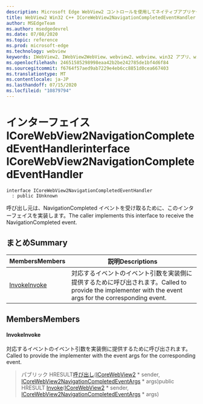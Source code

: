 ```yaml
---
description: Microsoft Edge WebView2 コントロールを使用してネイティブアプリケーションに web 技術 (HTML、CSS、JavaScript) を埋め込む
title: WebView2 Win32 C++ ICoreWebView2NavigationCompletedEventHandler
author: MSEdgeTeam
ms.author: msedgedevrel
ms.date: 07/08/2020
ms.topic: reference
ms.prod: microsoft-edge
ms.technology: webview
keywords: IWebView2、IWebView2WebView、webview2、webview、win32 アプリ、win32、edge、ICoreWebView2、ICoreWebView2Controller、browser control、edge html、ICoreWebView2NavigationCompletedEventHandler
ms.openlocfilehash: 24651585298998eaa42b2be242785de1bf4d6f84
ms.sourcegitcommit: f6764f57aed9ab7229e4eb6cc8851d0cea667403
ms.translationtype: MT
ms.contentlocale: ja-JP
ms.lasthandoff: 07/15/2020
ms.locfileid: "10879794"
---
```

# <span data-ttu-id="24930-104">インターフェイス ICoreWebView2NavigationCompletedEventHandler</span><span class="sxs-lookup"><span data-stu-id="24930-104">interface ICoreWebView2NavigationCompletedEventHandler</span></span> 

```
interface ICoreWebView2NavigationCompletedEventHandler
  : public IUnknown
```

<span data-ttu-id="24930-105">呼び出し元は、NavigationCompleted イベントを受け取るために、このインターフェイスを実装します。</span><span class="sxs-lookup"><span data-stu-id="24930-105">The caller implements this interface to receive the NavigationCompleted event.</span></span>

## <span data-ttu-id="24930-106">まとめ</span><span class="sxs-lookup"><span data-stu-id="24930-106">Summary</span></span>

 <span data-ttu-id="24930-107">Members</span><span class="sxs-lookup"><span data-stu-id="24930-107">Members</span></span>                        | <span data-ttu-id="24930-108">説明</span><span class="sxs-lookup"><span data-stu-id="24930-108">Descriptions</span></span>
--------------------------------|---------------------------------------------
[<span data-ttu-id="24930-109">Invoke</span><span class="sxs-lookup"><span data-stu-id="24930-109">Invoke</span></span>](#invoke) | <span data-ttu-id="24930-110">対応するイベントのイベント引数を実装側に提供するために呼び出されます。</span><span class="sxs-lookup"><span data-stu-id="24930-110">Called to provide the implementer with the event args for the corresponding event.</span></span>

## <span data-ttu-id="24930-111">Members</span><span class="sxs-lookup"><span data-stu-id="24930-111">Members</span></span>

#### <span data-ttu-id="24930-112">Invoke</span><span class="sxs-lookup"><span data-stu-id="24930-112">Invoke</span></span> 

<span data-ttu-id="24930-113">対応するイベントのイベント引数を実装側に提供するために呼び出されます。</span><span class="sxs-lookup"><span data-stu-id="24930-113">Called to provide the implementer with the event args for the corresponding event.</span></span>

> <span data-ttu-id="24930-114">パブリック HRESULT[呼び出し](#invoke)([ICoreWebView2](icorewebview2.md) \* sender, [ICoreWebView2NavigationCompletedEventArgs](icorewebview2navigationcompletedeventargs.md) \* args)</span><span class="sxs-lookup"><span data-stu-id="24930-114">public HRESULT [Invoke](#invoke)([ICoreWebView2](icorewebview2.md) \* sender, [ICoreWebView2NavigationCompletedEventArgs](icorewebview2navigationcompletedeventargs.md) \* args)</span></span>

